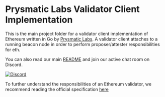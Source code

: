 # Prysmatic Labs Validator Client Implementation

This is the main project folder for a validator client implementation of Ethereum written in Go by [Prysmatic Labs](https://prysmaticlabs.com). A validator client attaches to a running beacon node in order to perform proposer/attester responsibilities for eth.

You can also read our main [README](https://github.com/prysmaticlabs/prysm/v2/blob/master/README.md) and join our active chat room on Discord.

[![Discord](https://user-images.githubusercontent.com/7288322/34471967-1df7808a-efbb-11e7-9088-ed0b04151291.png)](https://discord.gg/CTYGPUJ)

To further understand the responsibilities of an Ethereum validator, we recommend reading the official specification [here](https://github.com/ethereum/consensus-specs/blob/master/specs/phase0/validator.md)
